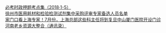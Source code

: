   
[必考时政押题考点集（2018·1-5）](http://www.dianyue.me/archives/397/6t7u2ggt04q1p3hy/)  
[徐州市医用耗材和检验检测试剂集中采购评审专家备选人员名单](http://www.dianyue.me/archives/037/vlkrezcqmg5o1r16/)  
[家门口看上海专家！7月份，上海总部这些科主任将到复旦中山厦门医院开设门诊](http://www.dianyue.me/archives/645/yyqtu4omt8aegvvn/)  
[河南老乡资源大整合（通讯录）](http://www.dianyue.me/archives/395/y5y7f9t8ycp6myen/)